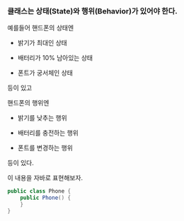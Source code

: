 ### 클래스는 상태(State)와 행위(Behavior)가 있어야 한다.

예를들어 핸드폰의 상태엔

- 밝기가 최대인 상태

- 배터리가 10% 남아있는 상태

- 폰트가 궁서체인 상태

등이 있고

핸드폰의 행위엔

- 밝기를 낮추는 행위

- 배터리를 충전하는 행위

- 폰트를 변경하는 행위 

등이 있다. 

이 내용을 자바로 표현해보자.

``` java
public class Phone {
	public Phone() {
    }
}
```



